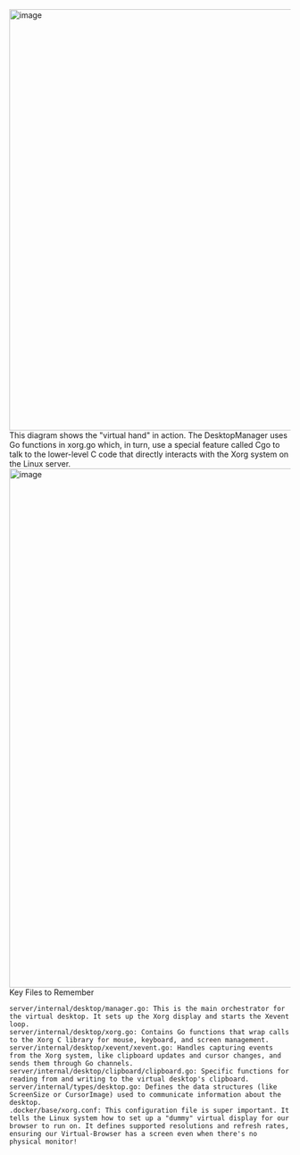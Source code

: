 <img width="1224" height="754" alt="image" src="https://github.com/user-attachments/assets/4443f323-5892-403b-9bb0-cbd5cc9622d2" />
This diagram shows the "virtual hand" in action. The DesktopManager  uses Go functions in xorg.go which, in turn, use a special feature called Cgo to talk to the lower-level C code that directly interacts with the Xorg system on the Linux server.
<img width="1462" height="929" alt="image" src="https://github.com/user-attachments/assets/bffc5030-5daf-418c-bb71-d942b3885efb" />
Key Files to Remember



    server/internal/desktop/manager.go: This is the main orchestrator for the virtual desktop. It sets up the Xorg display and starts the Xevent loop.
    server/internal/desktop/xorg.go: Contains Go functions that wrap calls to the Xorg C library for mouse, keyboard, and screen management.
    server/internal/desktop/xevent/xevent.go: Handles capturing events from the Xorg system, like clipboard updates and cursor changes, and sends them through Go channels.
    server/internal/desktop/clipboard/clipboard.go: Specific functions for reading from and writing to the virtual desktop's clipboard.
    server/internal/types/desktop.go: Defines the data structures (like ScreenSize or CursorImage) used to communicate information about the desktop.
    .docker/base/xorg.conf: This configuration file is super important. It tells the Linux system how to set up a "dummy" virtual display for our browser to run on. It defines supported resolutions and refresh rates, ensuring our Virtual-Browser has a screen even when there's no physical monitor!
